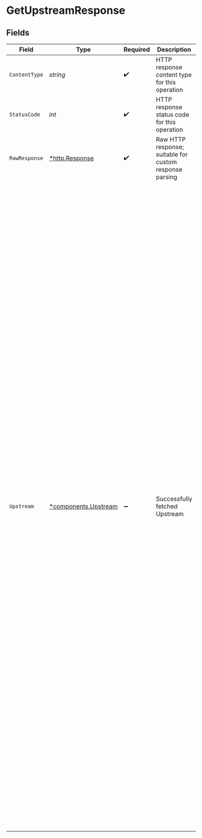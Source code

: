 # GetUpstreamResponse


## Fields

| Field                                                                                                                                                                                                                                                                                                                                                                                                                                                                                                                                                                                                                                                                                                                                                                                                                                                                                    | Type                                                                                                                                                                                                                                                                                                                                                                                                                                                                                                                                                                                                                                                                                                                                                                                                                                                                                     | Required                                                                                                                                                                                                                                                                                                                                                                                                                                                                                                                                                                                                                                                                                                                                                                                                                                                                                 | Description                                                                                                                                                                                                                                                                                                                                                                                                                                                                                                                                                                                                                                                                                                                                                                                                                                                                              | Example                                                                                                                                                                                                                                                                                                                                                                                                                                                                                                                                                                                                                                                                                                                                                                                                                                                                                  |
| ---------------------------------------------------------------------------------------------------------------------------------------------------------------------------------------------------------------------------------------------------------------------------------------------------------------------------------------------------------------------------------------------------------------------------------------------------------------------------------------------------------------------------------------------------------------------------------------------------------------------------------------------------------------------------------------------------------------------------------------------------------------------------------------------------------------------------------------------------------------------------------------- | ---------------------------------------------------------------------------------------------------------------------------------------------------------------------------------------------------------------------------------------------------------------------------------------------------------------------------------------------------------------------------------------------------------------------------------------------------------------------------------------------------------------------------------------------------------------------------------------------------------------------------------------------------------------------------------------------------------------------------------------------------------------------------------------------------------------------------------------------------------------------------------------- | ---------------------------------------------------------------------------------------------------------------------------------------------------------------------------------------------------------------------------------------------------------------------------------------------------------------------------------------------------------------------------------------------------------------------------------------------------------------------------------------------------------------------------------------------------------------------------------------------------------------------------------------------------------------------------------------------------------------------------------------------------------------------------------------------------------------------------------------------------------------------------------------- | ---------------------------------------------------------------------------------------------------------------------------------------------------------------------------------------------------------------------------------------------------------------------------------------------------------------------------------------------------------------------------------------------------------------------------------------------------------------------------------------------------------------------------------------------------------------------------------------------------------------------------------------------------------------------------------------------------------------------------------------------------------------------------------------------------------------------------------------------------------------------------------------- | ---------------------------------------------------------------------------------------------------------------------------------------------------------------------------------------------------------------------------------------------------------------------------------------------------------------------------------------------------------------------------------------------------------------------------------------------------------------------------------------------------------------------------------------------------------------------------------------------------------------------------------------------------------------------------------------------------------------------------------------------------------------------------------------------------------------------------------------------------------------------------------------- |
| `ContentType`                                                                                                                                                                                                                                                                                                                                                                                                                                                                                                                                                                                                                                                                                                                                                                                                                                                                            | *string*                                                                                                                                                                                                                                                                                                                                                                                                                                                                                                                                                                                                                                                                                                                                                                                                                                                                                 | :heavy_check_mark:                                                                                                                                                                                                                                                                                                                                                                                                                                                                                                                                                                                                                                                                                                                                                                                                                                                                       | HTTP response content type for this operation                                                                                                                                                                                                                                                                                                                                                                                                                                                                                                                                                                                                                                                                                                                                                                                                                                            |                                                                                                                                                                                                                                                                                                                                                                                                                                                                                                                                                                                                                                                                                                                                                                                                                                                                                          |
| `StatusCode`                                                                                                                                                                                                                                                                                                                                                                                                                                                                                                                                                                                                                                                                                                                                                                                                                                                                             | *int*                                                                                                                                                                                                                                                                                                                                                                                                                                                                                                                                                                                                                                                                                                                                                                                                                                                                                    | :heavy_check_mark:                                                                                                                                                                                                                                                                                                                                                                                                                                                                                                                                                                                                                                                                                                                                                                                                                                                                       | HTTP response status code for this operation                                                                                                                                                                                                                                                                                                                                                                                                                                                                                                                                                                                                                                                                                                                                                                                                                                             |                                                                                                                                                                                                                                                                                                                                                                                                                                                                                                                                                                                                                                                                                                                                                                                                                                                                                          |
| `RawResponse`                                                                                                                                                                                                                                                                                                                                                                                                                                                                                                                                                                                                                                                                                                                                                                                                                                                                            | [*http.Response](https://pkg.go.dev/net/http#Response)                                                                                                                                                                                                                                                                                                                                                                                                                                                                                                                                                                                                                                                                                                                                                                                                                                   | :heavy_check_mark:                                                                                                                                                                                                                                                                                                                                                                                                                                                                                                                                                                                                                                                                                                                                                                                                                                                                       | Raw HTTP response; suitable for custom response parsing                                                                                                                                                                                                                                                                                                                                                                                                                                                                                                                                                                                                                                                                                                                                                                                                                                  |                                                                                                                                                                                                                                                                                                                                                                                                                                                                                                                                                                                                                                                                                                                                                                                                                                                                                          |
| `Upstream`                                                                                                                                                                                                                                                                                                                                                                                                                                                                                                                                                                                                                                                                                                                                                                                                                                                                               | [*components.Upstream](../../models/components/upstream.md)                                                                                                                                                                                                                                                                                                                                                                                                                                                                                                                                                                                                                                                                                                                                                                                                                              | :heavy_minus_sign:                                                                                                                                                                                                                                                                                                                                                                                                                                                                                                                                                                                                                                                                                                                                                                                                                                                                       | Successfully fetched Upstream                                                                                                                                                                                                                                                                                                                                                                                                                                                                                                                                                                                                                                                                                                                                                                                                                                                            | {<br/>"algorithm": "round-robin",<br/>"hash_fallback": "none",<br/>"hash_on": "none",<br/>"hash_on_cookie_path": "/",<br/>"healthchecks": {<br/>"active": {<br/>"concurrency": 10,<br/>"healthy": {<br/>"http_statuses": [<br/>200,<br/>302<br/>],<br/>"interval": 0,<br/>"successes": 0<br/>},<br/>"http_path": "/",<br/>"https_verify_certificate": true,<br/>"timeout": 1,<br/>"type": "http",<br/>"unhealthy": {<br/>"http_failures": 0,<br/>"http_statuses": [<br/>429,<br/>404,<br/>500,<br/>501,<br/>502,<br/>503,<br/>504,<br/>505<br/>],<br/>"interval": 0,<br/>"tcp_failures": 0,<br/>"timeouts": 0<br/>}<br/>},<br/>"passive": {<br/>"healthy": {<br/>"http_statuses": [<br/>200,<br/>201,<br/>202,<br/>203,<br/>204,<br/>205,<br/>206,<br/>207,<br/>208,<br/>226,<br/>300,<br/>301,<br/>302,<br/>303,<br/>304,<br/>305,<br/>306,<br/>307,<br/>308<br/>],<br/>"successes": 0<br/>},<br/>"type": "http",<br/>"unhealthy": {<br/>"http_failures": 0,<br/>"http_statuses": [<br/>429,<br/>500,<br/>503<br/>],<br/>"tcp_failures": 0,<br/>"timeouts": 0<br/>}<br/>},<br/>"threshold": 0<br/>},<br/>"id": "6eed5e9c-5398-4026-9a4c-d48f18a2431e",<br/>"name": "api.example.internal",<br/>"slots": 10000<br/>} |